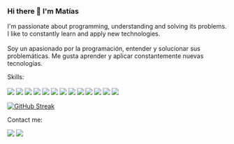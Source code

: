 ### Hi there 👋 I'm Matías

I'm passionate about programming, understanding and solving its problems. I like to constantly learn and apply new technologies.
<br />
<br />
Soy un apasionado por la programación, entender y solucionar sus problemáticas. Me gusta aprender y aplicar constantemente nuevas tecnologías.


Skills:
<br />
<br />
<img src="https://img.shields.io/badge/-HTML5-E34F26?logo=html5&logoColor=white&style=for-the-badge&logoWidth=20">
<img src="https://img.shields.io/badge/-css3-1572B6?logo=css3&style=for-the-badge&logoWidth=20">
<img src="https://img.shields.io/badge/-javascript-F7DF1E?logo=javascript&logoColor=black&style=for-the-badge&logoWidth=20">
<img src="https://img.shields.io/badge/-typescript-007ACC?logo=typescript&logoColor=white&style=for-the-badge&logoWidth=20">
<img src="https://img.shields.io/badge/-React-black?logo=react&style=for-the-badge&logoWidth=20">
<img src="https://img.shields.io/badge/-Redux-764ABC?logo=redux&style=for-the-badge&logoWidth=20">
<img src="https://img.shields.io/badge/-Express-white?logo=express&logoColor=black&style=for-the-badge&logoWidth=20">
<img src="https://img.shields.io/badge/-Node.js-339933?logo=nodedotjs&logoColor=white&style=for-the-badge&logoWidth=20">
<img src="https://img.shields.io/badge/-Sequelize-52B0E7?logo=sequelize&logoColor=white&style=for-the-badge&logoWidth=20">
<img src="https://img.shields.io/badge/-Mongo%20DB-47A248?logo=mongodb&logoColor=white&style=for-the-badge&logoWidth=20">
<img src="https://img.shields.io/badge/-Bootstrap-7952B3?logo=bootstrap&logoColor=white&style=for-the-badge&logoWidth=20">
<img src="https://img.shields.io/badge/-material%20ui-0081CB?logo=materialui&logoColor=white&style=for-the-badge&logoWidth=20">
<img src="https://img.shields.io/badge/-Styled%20components-DB7093?logo=styledcomponents&logoColor=white&style=for-the-badge&logoWidth=20">




<!--
**Chappetm/chappetm** is a ✨ _special_ ✨ repository because its `README.md` (this file) appears on your GitHub profile.

Here are some ideas to get you started:

- 🔭 I’m currently working on ...
- 🌱 I’m currently learning ...
- 👯 I’m looking to collaborate on ...
- 🤔 I’m looking for help with ...
- 💬 Ask me about ...
- 📫 How to reach me: ...
- 😄 Pronouns: ...
- ⚡ Fun fact: ...
-->
[![GitHub Streak](http://github-readme-streak-stats.herokuapp.com?user=chappetm&theme=tokyonight_duo&hide_border=true)](https://git.io/streak-stats)

Contact me:

<a target="_blank" href="https://www.linkedin.com/in/matias-chappet
"><img src="https://img.shields.io/badge/-LinkedIn-0077B5?style=social&logo=Linkedin"></img></a>
<a target="_blank" href="mailto:matiaschappet@gmail.com"><img src="https://img.shields.io/badge/-Gmail-D14836?style=social&logo=Gmail"></img></a>
